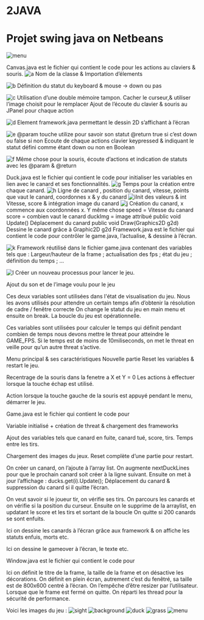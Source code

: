 # 2JAVA
# Projet swing java on Netbeans

![menu](https://user-images.githubusercontent.com/66492054/86806288-c9fbdb00-c089-11ea-897b-6a1c5a6b5ca9.jpg)



Canvas.java est le fichier qui contient le code pour les actions au claviers & souris.
 ![a](https://user-images.githubusercontent.com/66492054/86806799-48587d00-c08a-11ea-8cab-5cb3e95fc9dd.png)
Nom de la classe & Importation d’élements

 ![b](https://user-images.githubusercontent.com/66492054/86806805-4a224080-c08a-11ea-8a76-c38889c6ce8f.png)
Définition du statut du keyboard & mouse -> down ou pas

 ![c](https://user-images.githubusercontent.com/66492054/86806808-4a224080-c08a-11ea-8c7a-b2f8fc1c6e94.png)
Utilisation d’une double mémoire tampon.
Cacher le curseur,& utiliser l’image choisit pour le remplacer
Ajout de l’écoute du clavier & souris au JPanel pour chaque action




 ![d](https://user-images.githubusercontent.com/66492054/86806810-4b536d80-c08a-11ea-8642-71434e6bfceb.png)
Element framework.java permettant le dessin 2D s’affichant à l’écran

 ![e](https://user-images.githubusercontent.com/66492054/86806814-4bec0400-c08a-11ea-8f7f-530c9b6ba9cb.png)
     @param touche utilize pour savoir son statut
     @return true si c’est down ou false si non
Ecoute de chaque actions clavier keypressed & indiquant le statut défini comme étant down ou non en Boolean
 
 ![f](https://user-images.githubusercontent.com/66492054/86806818-4d1d3100-c08a-11ea-94b7-93eaf5b68129.png)
Même chose pour la souris, écoute d’actions et indication de statuts avec les @param & @return













Duck.java est le fichier qui contient le code pour initialiser les variables en lien avec le canard et ses fonctionnalités.
 ![g](https://user-images.githubusercontent.com/66492054/86808568-0b8d8580-c08c-11ea-99e8-f1d02583c20b.png)
Temps pour la création entre chaque canard. 
 ![h](https://user-images.githubusercontent.com/66492054/86808573-0cbeb280-c08c-11ea-8d50-6696ae1b55ed.png)
   Ligne de canard , position du canard, vitesse, points que vaut le canard, coordonnes x & y du canard
 ![i](https://user-images.githubusercontent.com/66492054/86808577-0d574900-c08c-11ea-8c53-488468e4ef54.png)Init des valeurs & int Vitesse, score & intégration image du canard
 ![j](https://user-images.githubusercontent.com/66492054/86808582-0defdf80-c08c-11ea-9b3c-bbf8da5caa52.png)
Création du canard, 
x commence aux coordonnées x. Y même chose
speed = Vitesse du canard
score = combien vaut le canard
duckImg = image attribué
public void Update()
Déplacement du canard 
public void Draw(Graphics2D g2d)
Dessine le canard grâce à Graphic2D g2d
Framework.java est le fichier qui contient le code pour contrôler le game.java, l’actualise, & dessine à l’écran.

 ![k](https://user-images.githubusercontent.com/66492054/86808587-0f210c80-c08c-11ea-8a41-2f2db82e23d3.png)
Framework réutilisé dans le fichier game.java contenant des variables tels que :
Largeur/hauteur de la frame ; actualisation des fps ; état du jeu ; définition du temps ;  …

 ![l](https://user-images.githubusercontent.com/66492054/86808593-0fb9a300-c08c-11ea-9ba0-7402a43c275d.png)
Créer un nouveau processus pour lancer le jeu.
 
Ajout du son et de l’image voulu pour le jeu
 
Ces deux variables sont utilisées dans l'état de visualisation du jeu. Nous les avons utilisés pour attendre un certain temps afin d’obtenir la résolution de cadre / fenêtre correcte
On change le statut du jeu en main menu et ensuite on break. La boucle du jeu est opérationnelle.

 
 Ces variables sont utilisées pour calculer le temps qui définit pendant combien de temps nous devons mettre le threat pour atteindre le GAME_FPS. Si le temps est de moins de 10miliseconds, on met le threat en veille pour qu’un autre threat s’active.



 
Menu principal & ses caractéristiques
  Nouvelle partie
 Reset les variables & restart le jeu.

 
Recentrage de la souris dans la fenetre a X et Y = 0
Les actions à effectuer lorsque la touche échap est utilisé.
 
Action lorsque la touche gauche de la souris est appuyé pendant le menu, démarrer le jeu.



Game.java est le fichier qui contient le code pour 
 
Variable initialisé + création de threat & chargement des frameworks
 
Ajout des variables tels que canard en fuite, canard tué, score, tirs. Temps entre les tirs.
 
Chargement des images du jeux.
  Reset complète d’une partie pour restart.
 
On créer un canard, on l’ajoute à l’array list.
On augmente nextDuckLines  pour que le prochain canard soit créer à la ligne suivant.
Ensuite on met à jour l’affichage : ducks.get(i).Update();
Déplacement du canard & suppression du canard si il quitte l’écran. 
 
On veut savoir si le joueur tir, on vérifie ses tirs.
On parcours les canards et on vérifie si la position du curseur. 
Ensuite on le supprime de la arraylist, en updatant le score et les tirs et sortant de la boucle
On quitte si 200 canards se sont enfuits.
 
Ici on dessine les canards à l’écran grâce aux framework & on affiche les statuts enfuis, morts etc.
 
Ici on dessine le gameover à l’écran, le texte etc.

Window.java est le fichier qui contient le code pour 
 
Ici on définit le titre de la frame, la taille de la frame et on désactive les décorations.
On définit en plein écran, autrement c’est du fenêtré, sa taille est de 800x600 centré à l’écran. On l’empêche d’être resizer par l’utilisateur. Lorsque que le frame est fermé on quitte.
On réparti les thread pour la sécurité de performance.



Voici les images du jeu :
![sight](https://user-images.githubusercontent.com/66492054/86806158-a6d12b80-c089-11ea-9753-4159fa448db5.png)
![background](https://user-images.githubusercontent.com/66492054/86806164-a8025880-c089-11ea-8c54-32757e973136.jpg)
![duck](https://user-images.githubusercontent.com/66492054/86806181-aafd4900-c089-11ea-96a4-f1cb90c02131.png)
![grass](https://user-images.githubusercontent.com/66492054/86806184-ab95df80-c089-11ea-8bde-a8e43761c3b8.png)
![menu](https://user-images.githubusercontent.com/66492054/86806288-c9fbdb00-c089-11ea-897b-6a1c5a6b5ca9.jpg)

